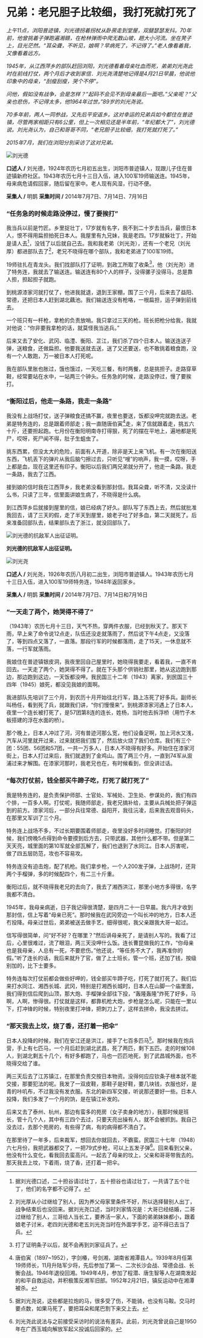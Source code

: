 # 兄弟：老兄胆子比较细，我打死就打死了

_上午11点，浏阳普迹镇，刘光德拐着拐杖从卧房走到堂屋，双腿瑟瑟发抖。70年前，他曾挑着子弹跑遍湘赣，在枪林弹雨中爬无数山坡，趟大小河流。坐在凳子上，目光茫然。“耳朵聋，不听见，娘啊？早病死了，不记得了。”老人像看着我，又像看着远方。_

_1945年，从江西萍乡的部队赶回浏阳，刘光德看着母亲吐血而死，弟弟刘光尧此时在前线打仗，两个月后才收到家信．刘光尧清楚地记得是4月21日早晨，他说他印象中的母亲，“刮瘦刮瘦，哭个不停”。_

_问他，假如没有战争，会是怎样？“起码不会见不到母亲最后一面吧。”父亲呢？“父亲也悲伤，不记得太多，他1964年过世。”89岁的刘光尧说。_

_70多年前，两人一同参战，又先后平安返乡。这对幸运的兄弟兵如今都住在普迹镇，尽管两家相距只有6公里，但上一次相见还是半年前，“年纪都大了”，刘光德说。刘光尧认为，自己和哥哥不同，“老兄胆子比较细，我打死就打死了。”_

_2015年7月，我们在浏阳分別采访了这对兄弟。_


![刘光德](./../assets/nobody95.JPG)

**口述人 /** 刘光德，1924年农历七月初五出生，浏阳市普迹镇人，现跟儿子住在普迹镇新府社区。1943年农历七月十三日入伍，进入100军19师输送连。1945年，母来病危请假回家，随后留在家中。老人现有风湿，行动不便。

**采集人 /** 明鹊 **采集时间 /** 2014年7月7日、7月14日、7月16日

### “任务急的时候走路没停过，慢了要挨打”

我当兵以前是竹匠。乡里捉壮丁，17岁就有名字，我不到二十岁去当兵，最恨日本人，恨不得用扁担拍死日本人。我屋里有九兄妹，我是老四。17岁就躲壮丁，开始是请人去[^1]，没钱了以后就自己去。我和我老弟（刘光尧），还有一个老兄（刘光厚）都进部队去了[^2]，老兄不晓得在哪个部队，我和老弟进了100军19师。

19师驻扎在青龙头。我们找部队打了证明，到政工所取了收条[^3]，他（刘光尧）进了特务连，我就去了输送连。输送连有80个人的样子，没得骡子没得马，总是靠人担，担起担子就跑。

到桃源漆家河就打仗了，他进我就退，退到王家棚，围了三个月，后来去了益阳、常德，还把日本人赶到湖北藕池。我们输送连没有枪咯，一根扁担，运子弹到前线去。

一个班只有一杆枪，拿枪的负责放哨。我只拿过三天的枪。班长把枪分给我，我就对他说：“你非要我拿枪的话，就莫怪我当逃兵。”

后来又去了安化、武冈、临澧、衡阳、芷江，我们杀了四个日本人。输送连送子弹，送粮食，还做扁担。他要我送就去送，送了又还要送，也不敢挑着粮食跑，没有一个人敢跑，万一被日本人打死呢。

我在部队里胀也胀过，饿也饿过，一天吃三餐，有时两餐，总是挑担子。走路穿草鞋，经常要站在水中，一站两三个钟头。任务急的时候，走路没停过，慢了要挨打。

### “衡阳过后，他走一条路，我走一条路”

我没有上战场打仗，送子弹粮食还搞不赢，夜里也要送，饭都没呷完就跑去送。老弟是特务连的，总是跟着师部走；我一直随唐伯寅[^4]走，来了信就跟着走，挑五六十斤，还要担起跑。七月份在衡阳明南寺打得狠，死了的摆在平地上，遍地都是死尸，哎呀，死尸闻不得，肚子生蛆虫了。

挑东西累，但没太大的危险，前面有人开道，除非是天上来飞机。有一次在衡阳送东西，飞机丢下的弹片从我后脑勺擦过去，只听见“嗖”的响声，我一摸，哎呀，手上都是血，现在这里还有印子。衡阳以后我们两兄弟就分开了，他走一条路，我走一条路，我去了江西。

接到娘的信时我在江西萍乡，我老弟没看到那封信。我耳朵聋，听不清，又没读什么书，只读了三年，信里面讲娘生病了，不晓得是什么病。

到江西萍乡后就接到屋里的信，娘已经病了好久。部队写了东西上去，然后就批准我回去，请了三天的假，走了半天到屋里，娘老子吐了好多血，第二天就死了。后来准备回部队去，结果部队去了浙江，就没回部队了。

![刘光德的抗敌军人出征证明。](./../assets/nobody97.JPG)

**刘光德的抗敌军人出征证明。**


![刘光尧](./../assets/nobody96.JPG)

**口述人 /** 刘光尧，1926年农历八月初二出生，浏阳市普迹镇人。1943年农历七月十三日入伍，进入100军19师特务连，1948年返回家乡。

**采集人 /** 明鹊 **采集时间 /** 2014年7月7日、7月14日和7月16日

### “一天走了两个，她哭得不得了”

（1943年）农历七月十三日，天气不热，穿两件衣服，已经到秋天了。那天下雨，早上来了命令说12点走，队伍还没走就落雨了，然后说下午4点走，又没落了，等到四点又落了，一直落。那段行军的时候都落雨，走了15天，一休息就不落，一行军就落雨。

我娘住在普迹镇银皮洞，我夜里回自己屋里时，她晓得我要走，看着我，一直不肯回去。一天走了两个，她哭得不得了。就在下头那个供销社那里，她从这边跑到那边，那边跑到这边，一天饭都没呷。我民国三十二年（1943）离家，到民国三十四年（1945）娘死，都没见我娘的面啊。

我进部队先培训了三个月，到农历十月开始往北行军，路上冻死了好多兵。副师长叫杨任，看到死了兵，就跟我们讲，“你们慢慢来”。到桃源漆家河遇上了日本人，夜里一个连长被打死了，是57团第8连的连长，姓杨，当时他去拆浮桥（用竹子木板搭建的浮在水面的桥）。

那个晚上，日本人冲过了河，河有普迹河那么宽，他们设备足啊，加上河水又浅，汽车从河里就开过来，过来就把我们围了，然后放火烧了我们仓库。我们有三个团：55团、56团和57团，一共一万多人，日本人不晓得有好多。开始住在漆家河街上，日本人打过来后，我们就退到了金鸡山。围了两三个月，一直到74军从溆浦过来才解围。在漆家河那时，我老兄也在，有时候看到，但没讲过话。

### “每次打仗前，钱全部买牛蹄子吃，打死了就打死了”

我是特务连的，是负责保护师部、士官处、军械处、卫生处、参谋处的，我们有四个排，一百多人啊。打仗呢，我随师部走，我老兄搞补给，主要从兵械处把子弹运到的前方。漆家河后，一部分兵往常德、益阳开，我往沅凌，后来我去观音码头，在那里又军训了三个月。

特务连上战场不多，不过长期要围着师部走，夜里没好多时间睡觉。打衡阳的时候，我们傍晚5点得到命令要摸到后方去，只带武器，其他什么都不带。但是第二天天亮，城里面的第10军就全部瓦解了，我们也退到了水同江。日本人厉害呢，做了四五层防范，攻也不容易攻。

特务连没有迫击炮，配了机枪。我们拿步枪，一个人200发子弹，上战场时，还背两个手榴弹，多的时候配四个，有二三十斤重。

衡阳过后，就不晓得我老兄的去向了，我去了湘西洪江，那里小地方多得很，名字我都不清白。

1945年，我母亲病逝，日子我记得很清楚，是四月二十一日早晨。我六月才收到那封信，信上写着“母亲已死”。那时候我在武冈旁边一个叫长冲的地方，日本人还冇投降。母亲过世后，弟弟被送去做手艺，细得很呢，我父亲跟我大哥一起过。

信写得很简单，问“好不好？在哪里？”然后讲母亲死了，是请别人写的。我看了过后，心里很难过，流了眼泪，两三天没呷什么饭。连长曹昆做我的工作，“你母亲也是我母亲，人总有一死，不要悲伤。”他还说，“等任务不大了，我再准你的假。”听了连长的话，我后来就升了官，做了上士班长，管一个班，还加了钱，按级别加的，比下士要多。

特务连每次打仗前都会做些好呷的，钱全部买牛蹄子吃，打死了就打死了。我们后来打水同江、湘西长城、武冈，特别是打湘西长城时，日本人在山脚一个庙里面，我们得到信后爬到山顶，那大炮、手榴弹全部往下投，“轰隆轰隆”炸死了好多，马啊，人啊，惨得很。打仗就是这样，都靠机枪大炮，步枪是怎么呢，只能在一里以下，打冲锋的时候，特别夜里打冲锋，把刺刀上了，这样去拼命，我没去拼过。

### “那天我去上坟，烧了香，还打着一把伞”

日本人投降的时候，我们在安江还是洪江，接手了七百多匹马[^5]。那时候我在炮兵营，手上有七匹马，一个月后赶到湖北武昌，死了两匹，剩下五匹。走的时候108人，到湖北剩五十几个，有好多都跑了，马也一匹匹地死，到了武昌城外面，也不晓得交给了谁。

两三天后去了江苏镇江，在那里负责交按日本物资。没得何应应钦条子根本就不能交接，那要犯法的呢。我发了一双皮鞋，那鞋子是好鞋，要几块钱，衣服也好，是青的咔叽布，不过我没有发衣服。东北的新四军交接，听说那还要好一些。日本人投降，我们多发了一个月的饷，是在镇江补发的。

后来又去了泰州、杭州，那边有蛮多的苑房（女子卖身的地方），我那时候是班长，管十几个人，其中有三四个去过，只要天亮出操有人，就不会被抓到。我自己没去过，去那个苑房的，有些得了病，有的病得都不清白了。

在那里待了一年多，后来裁军，想回去你就回去，不霸蛮。民国三十七年（1948）六七月份，我把武器都交了，一把79式步枪，可以上五发子弹[^6]。回来看到父亲，他没有什么变化，看我回去蛮高兴。一起去了母亲的坟上，父亲和哥哥带我去的。那天我去上坟，下着雨，烧了香，还打着一把伞。


[^1]: 据刘光德口述，二十担谷请过壮丁，五十担谷也请过壮丁，一共请了五个壮丁，他们的名字都不记得了。

[^2]: 刘光厚从小过继给了别人，因为养父母家里条件不好，所以选择替别人出丁，战争结束后也没回来。据刘光尧口述，当时刘家情况是：大哥已经结婚，二哥过继给了别人，三哥给人当长工，要养活一家人，下面的弟弟妹妹都小，跟着娘老子讨米，老四刘光德和老五刘光尧当时在外面学手艺，迫不得已去当了兵。

[^3]: 打了证明条子以后，就不会再到刘家征兵了。

[^4]: 唐伯寅（1897~1952），字剑椿，号剑湘，湖南省湘潭县人。1939年8月任第19师师长，11月升陆军少将，先后参加了第一、二次长沙会战、常德会战、长衡会战。1946年退役回湘。1949年4月，参加了程潜、唐生智等人在湖南发起的和平自救运动，并积极策反湘军旧部。1952年2月21日，镇反运动中在湘潭被杀。

[^5]: 据刘光尧说，这些都是拉炮的马，很多受了伤，不能骑，也没有马鞍。交马时要点数，如果马死了，要把耳朵和尾巴割下来交上去。

[^6]: 刘光尧此说法与之前接受采访时的说法有差异。此前，刘光尧曾说自己是1950年在广西玉城向解放军起义投诚后回家的。